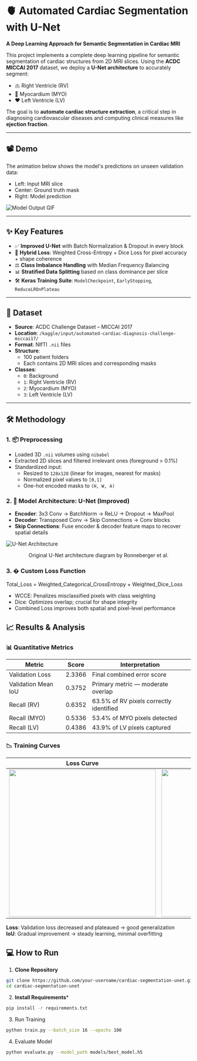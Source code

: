 # 🫀 Automated Cardiac Segmentation with U-Net  
**A Deep Learning Approach for Semantic Segmentation in Cardiac MRI**

This project implements a complete deep learning pipeline for semantic segmentation of cardiac structures from 2D MRI slices. Using the **ACDC MICCAI 2017** dataset, we deploy a **U-Net architecture** to accurately segment:
- 🫁 Right Ventricle (RV)  
- 🧠 Myocardium (MYO)  
- ❤️ Left Ventricle (LV)  

The goal is to **automate cardiac structure extraction**, a critical step in diagnosing cardiovascular diseases and computing clinical measures like **ejection fraction**.

---

## 📽️ Demo
The animation below shows the model's predictions on unseen validation data:
- Left: Input MRI slice  
- Center: Ground truth mask  
- Right: Model prediction  

![Model Output GIF](https://via.placeholder.com/800x250.png?text=Input+MRI+vs+Ground+Truth+vs+Model+Prediction+GIF)

---

## ✨ Key Features
- ✅ **Improved U-Net** with Batch Normalization & Dropout in every block  
- 🧠 **Hybrid Loss**: Weighted Cross-Entropy + Dice Loss for pixel accuracy + shape coherence  
- ⚖️ **Class Imbalance Handling** with Median Frequency Balancing  
- 📊 **Stratified Data Splitting** based on class dominance per slice  
- 🛠️ **Keras Training Suite**: `ModelCheckpoint`, `EarlyStopping`, `ReduceLROnPlateau`

---

## 📁 Dataset
- **Source**: ACDC Challenge Dataset – MICCAI 2017  
- **Location**: `/kaggle/input/automated-cardiac-diagnosis-challenge-miccai17/`  
- **Format**: NIfTI `.nii` files  
- **Structure**:
  - 100 patient folders
  - Each contains 2D MRI slices and corresponding masks  
- **Classes**:
  - `0`: Background  
  - `1`: Right Ventricle (RV)  
  - `2`: Myocardium (MYO)  
  - `3`: Left Ventricle (LV)  

---

## 🛠️ Methodology

### 1. 📦 Preprocessing
- Loaded 3D `.nii` volumes using `nibabel`
- Extracted 2D slices and filtered irrelevant ones (foreground > 0.1%)
- Standardized input:
  - Resized to `128x128` (linear for images, nearest for masks)
  - Normalized pixel values to `[0,1]`
  - One-hot encoded masks to `(H, W, 4)`

### 2. 🧠 Model Architecture: U-Net (Improved)
- **Encoder**: 3x3 Conv → BatchNorm → ReLU → Dropout → MaxPool  
- **Decoder**: Transposed Conv → Skip Connections → Conv blocks  
- **Skip Connections**: Fuse encoder & decoder feature maps to recover spatial details

![U-Net Architecture](https://lmb.informatik.uni-freiburg.de/people/ronneber/u-net/u-net-architecture.png)
<p align="center">Original U-Net architecture diagram by Ronneberger et al.</p>

### 3. � Custom Loss Function

Total_Loss = Weighted_Categorical_CrossEntropy + Weighted_Dice_Loss

- WCCE: Penalizes misclassified pixels with class weighting
- Dice: Optimizes overlap; crucial for shape integrity
- Combined Loss improves both spatial and pixel-level performance

## 📈 Results & Analysis

### 📊 Quantitative Metrics
| Metric | Score | Interpretation |
|--------|-------|----------------|
| Validation Loss | 2.3366 | Final combined error score |
| Validation Mean IoU | 0.3752 | Primary metric — moderate overlap |
| Recall (RV) | 0.6352 | 63.5% of RV pixels correctly identified |
| Recall (MYO) | 0.5336 | 53.4% of MYO pixels detected |
| Recall (LV) | 0.4386 | 43.9% of LV pixels captured |

### 📉 Training Curves
| Loss Curve | Mean IoU Curve |
|------------|----------------|
| <img src="https://i.imgur.com/vHq0F7B.png" width="400"/> | <img src="https://i.imgur.com/kY7pU4o.png" width="400"/> |

**Loss**: Validation loss decreased and plateaued → good generalization  
**IoU**: Gradual improvement → steady learning, minimal overfitting


## 💻 How to Run
1. **Clone Repository**
```bash
git clone https://github.com/your-username/cardiac-segmentation-unet.git
cd cardiac-segmentation-unet
```
2. **Install Requirements***
```bash
pip install -r requirements.txt
```
3. Run Training
```bash
python train.py --batch_size 16 --epochs 100
```
4. Evaluate Model
```bash
python evaluate.py --model_path models/best_model.h5
```



